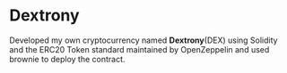 # Dextrony
Developed my own cryptocurrency named **Dextrony**(DEX) using Solidity and the ERC20 Token standard maintained by OpenZeppelin and used brownie to deploy the contract.
